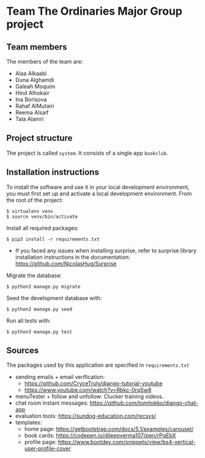 # Team The Ordinaries Major Group project

## Team members
The members of the team are:
- Alaa Alkaabi 
- Duna Alghamdi 
- Galeah Moquim
- Hind Alhokair 
- Ina Borisova
- Rahaf AlMutairi 
- Reema Alsaif 
- Tala Alamri 

## Project structure
The project is called `system`.  It consists of a single app `bookclub`.

## Installation instructions
To install the software and use it in your local development environment, you must first set up and activate a local development environment.  From the root of the project:

```
$ virtualenv venv
$ source venv/bin/activate
```

Install all required packages:

```
$ pip3 install -r requirements.txt
```

- If you faced any issues when installing surprise, refer to surprise library installation instructions in the documentation: https://github.com/NicolasHug/Surprise


Migrate the database:

```
$ python3 manage.py migrate
```

Seed the development database with:

```
$ python3 manage.py seed
```

Run all tests with:

```
$ python3 manage.py test
```

## Sources
The packages used by this application are specified in `requirements.txt`

- sending emails + email verification: 
  - https://github.com/CryceTruly/django-tutorial-youtube
  - https://www.youtube.com/watch?v=Rbkc-0rqSw8 
- menuTester + follow and unfollow: Clucker training videos.
- chat room instant messages: https://github.com/tomitokko/django-chat-app
- evaluation tools: https://sundog-education.com/recsys/
- templates:
  - home page: https://getbootstrap.com/docs/5.1/examples/carousel/
  - book cards: https://codepen.io/dileepverma107/pen/rPqEbX
  - profile page: https://www.bootdey.com/snippets/view/bs4-vertical-user-profile-cover
